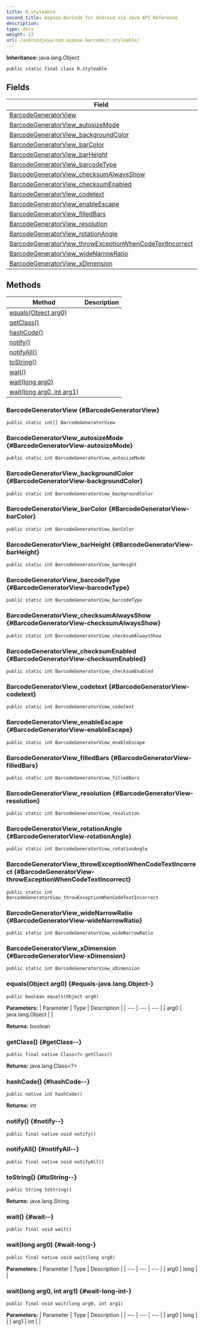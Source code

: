 ```yaml
---
title: R.styleable
second_title: Aspose.BarCode for Android via Java API Reference
description: 
type: docs
weight: 13
url: /androidjava/com.aspose.barcode/r.styleable/
---
```

**Inheritance:**
java.lang.Object
```
public static final class R.styleable
```
## Fields

| Field | Description |
| --- | --- |
| [BarcodeGeneratorView](#BarcodeGeneratorView) |  |
| [BarcodeGeneratorView_autosizeMode](#BarcodeGeneratorView-autosizeMode) |  |
| [BarcodeGeneratorView_backgroundColor](#BarcodeGeneratorView-backgroundColor) |  |
| [BarcodeGeneratorView_barColor](#BarcodeGeneratorView-barColor) |  |
| [BarcodeGeneratorView_barHeight](#BarcodeGeneratorView-barHeight) |  |
| [BarcodeGeneratorView_barcodeType](#BarcodeGeneratorView-barcodeType) |  |
| [BarcodeGeneratorView_checksumAlwaysShow](#BarcodeGeneratorView-checksumAlwaysShow) |  |
| [BarcodeGeneratorView_checksumEnabled](#BarcodeGeneratorView-checksumEnabled) |  |
| [BarcodeGeneratorView_codetext](#BarcodeGeneratorView-codetext) |  |
| [BarcodeGeneratorView_enableEscape](#BarcodeGeneratorView-enableEscape) |  |
| [BarcodeGeneratorView_filledBars](#BarcodeGeneratorView-filledBars) |  |
| [BarcodeGeneratorView_resolution](#BarcodeGeneratorView-resolution) |  |
| [BarcodeGeneratorView_rotationAngle](#BarcodeGeneratorView-rotationAngle) |  |
| [BarcodeGeneratorView_throwExceptionWhenCodeTextIncorrect](#BarcodeGeneratorView-throwExceptionWhenCodeTextIncorrect) |  |
| [BarcodeGeneratorView_wideNarrowRatio](#BarcodeGeneratorView-wideNarrowRatio) |  |
| [BarcodeGeneratorView_xDimension](#BarcodeGeneratorView-xDimension) |  |
## Methods

| Method | Description |
| --- | --- |
| [equals(Object arg0)](#equals-java.lang.Object-) |  |
| [getClass()](#getClass--) |  |
| [hashCode()](#hashCode--) |  |
| [notify()](#notify--) |  |
| [notifyAll()](#notifyAll--) |  |
| [toString()](#toString--) |  |
| [wait()](#wait--) |  |
| [wait(long arg0)](#wait-long-) |  |
| [wait(long arg0, int arg1)](#wait-long-int-) |  |
### BarcodeGeneratorView {#BarcodeGeneratorView}
```
public static int[] BarcodeGeneratorView
```


### BarcodeGeneratorView_autosizeMode {#BarcodeGeneratorView-autosizeMode}
```
public static int BarcodeGeneratorView_autosizeMode
```


### BarcodeGeneratorView_backgroundColor {#BarcodeGeneratorView-backgroundColor}
```
public static int BarcodeGeneratorView_backgroundColor
```


### BarcodeGeneratorView_barColor {#BarcodeGeneratorView-barColor}
```
public static int BarcodeGeneratorView_barColor
```


### BarcodeGeneratorView_barHeight {#BarcodeGeneratorView-barHeight}
```
public static int BarcodeGeneratorView_barHeight
```


### BarcodeGeneratorView_barcodeType {#BarcodeGeneratorView-barcodeType}
```
public static int BarcodeGeneratorView_barcodeType
```


### BarcodeGeneratorView_checksumAlwaysShow {#BarcodeGeneratorView-checksumAlwaysShow}
```
public static int BarcodeGeneratorView_checksumAlwaysShow
```


### BarcodeGeneratorView_checksumEnabled {#BarcodeGeneratorView-checksumEnabled}
```
public static int BarcodeGeneratorView_checksumEnabled
```


### BarcodeGeneratorView_codetext {#BarcodeGeneratorView-codetext}
```
public static int BarcodeGeneratorView_codetext
```


### BarcodeGeneratorView_enableEscape {#BarcodeGeneratorView-enableEscape}
```
public static int BarcodeGeneratorView_enableEscape
```


### BarcodeGeneratorView_filledBars {#BarcodeGeneratorView-filledBars}
```
public static int BarcodeGeneratorView_filledBars
```


### BarcodeGeneratorView_resolution {#BarcodeGeneratorView-resolution}
```
public static int BarcodeGeneratorView_resolution
```


### BarcodeGeneratorView_rotationAngle {#BarcodeGeneratorView-rotationAngle}
```
public static int BarcodeGeneratorView_rotationAngle
```


### BarcodeGeneratorView_throwExceptionWhenCodeTextIncorrect {#BarcodeGeneratorView-throwExceptionWhenCodeTextIncorrect}
```
public static int BarcodeGeneratorView_throwExceptionWhenCodeTextIncorrect
```


### BarcodeGeneratorView_wideNarrowRatio {#BarcodeGeneratorView-wideNarrowRatio}
```
public static int BarcodeGeneratorView_wideNarrowRatio
```


### BarcodeGeneratorView_xDimension {#BarcodeGeneratorView-xDimension}
```
public static int BarcodeGeneratorView_xDimension
```


### equals(Object arg0) {#equals-java.lang.Object-}
```
public boolean equals(Object arg0)
```




**Parameters:**
| Parameter | Type | Description |
| --- | --- | --- |
| arg0 | java.lang.Object |  |

**Returns:**
boolean
### getClass() {#getClass--}
```
public final native Class<?> getClass()
```




**Returns:**
java.lang.Class<?>
### hashCode() {#hashCode--}
```
public native int hashCode()
```




**Returns:**
int
### notify() {#notify--}
```
public final native void notify()
```




### notifyAll() {#notifyAll--}
```
public final native void notifyAll()
```




### toString() {#toString--}
```
public String toString()
```




**Returns:**
java.lang.String
### wait() {#wait--}
```
public final void wait()
```




### wait(long arg0) {#wait-long-}
```
public final native void wait(long arg0)
```




**Parameters:**
| Parameter | Type | Description |
| --- | --- | --- |
| arg0 | long |  |

### wait(long arg0, int arg1) {#wait-long-int-}
```
public final void wait(long arg0, int arg1)
```




**Parameters:**
| Parameter | Type | Description |
| --- | --- | --- |
| arg0 | long |  |
| arg1 | int |  |


